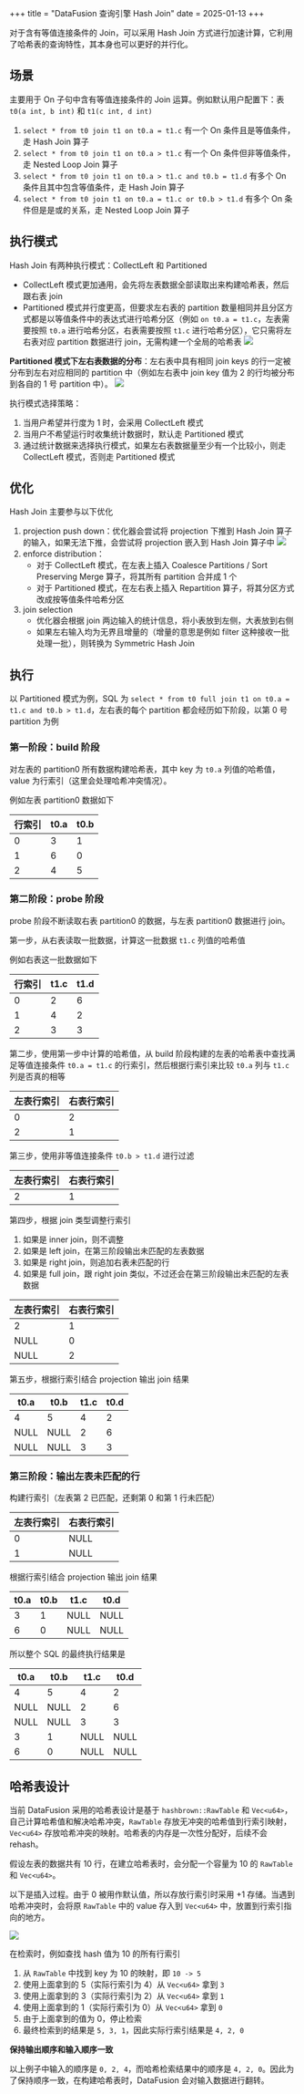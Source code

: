 +++
title = "DataFusion 查询引擎 Hash Join"
date = 2025-01-13
+++

对于含有等值连接条件的 Join，可以采用 Hash Join 方式进行加速计算，它利用了哈希表的查询特性，其本身也可以更好的并行化。

## 场景
主要用于 On 子句中含有等值连接条件的 Join 运算。例如默认用户配置下：表 `t0(a int, b int)` 和 `t1(c int, d int)`
1. `select * from t0 join t1 on t0.a = t1.c` 有一个 On 条件且是等值条件，走 Hash Join 算子
2. `select * from t0 join t1 on t0.a > t1.c` 有一个 On 条件但非等值条件，走 Nested Loop Join 算子
3. `select * from t0 join t1 on t0.a > t1.c and t0.b = t1.d` 有多个 On 条件且其中包含等值条件，走 Hash Join 算子
4. `select * from t0 join t1 on t0.a = t1.c or t0.b > t1.d` 有多个 On 条件但是是或的关系，走 Nested Loop Join 算子

## 执行模式
Hash Join 有两种执行模式：CollectLeft 和 Partitioned
- CollectLeft 模式更加通用，会先将左表数据全部读取出来构建哈希表，然后跟右表 join
- Partitioned 模式并行度更高，但要求左右表的 partition 数量相同并且分区方式都是以等值条件中的表达式进行哈希分区（例如 `on t0.a = t1.c`，左表需要按照 `t0.a` 进行哈希分区，右表需要按照 `t1.c` 进行哈希分区），它只需将左右表对应 partition 数据进行 join，无需构建一个全局的哈希表
    ![](./datafusion-hash-join-partitioned-stream.drawio.png)

**Partitioned 模式下左右表数据的分布**：左右表中具有相同 join keys 的行一定被分布到左右对应相同的 partition 中（例如左右表中 join key 值为 2 的行均被分布到各自的 1 号 partition 中）。
![](./datafusion-hash-join-data-distribution.drawio.png)

执行模式选择策略：
1. 当用户希望并行度为 1 时，会采用 CollectLeft 模式
2. 当用户不希望运行时收集统计数据时，默认走 Partitioned 模式
3. 通过统计数据来选择执行模式，如果左右表数据量至少有一个比较小，则走 CollectLeft 模式，否则走 Partitioned 模式

## 优化
Hash Join 主要参与以下优化
1. projection push down：优化器会尝试将 projection 下推到 Hash Join 算子的输入，如果无法下推，会尝试将 projection 嵌入到 Hash Join 算子中
    ![](./datafusion-projection-pushdown-for-hash-join.drawio.png)
2. enforce distribution：
    - 对于 CollectLeft 模式，在左表上插入 Coalesce Partitions / Sort Preserving Merge 算子，将其所有 partition 合并成 1 个
    - 对于 Partitioned 模式，在左右表上插入 Repartition 算子，将其分区方式改成按等值条件哈希分区
3. join selection
    - 优化器会根据 join 两边输入的统计信息，将小表放到左侧，大表放到右侧
    - 如果左右输入均为无界且增量的（增量的意思是例如 filter 这种接收一批处理一批），则转换为 Symmetric Hash Join

## 执行

以 Partitioned 模式为例，SQL 为 `select * from t0 full join t1 on t0.a = t1.c and t0.b > t1.d`，左右表的每个 partition 都会经历如下阶段，以第 0 号 partition 为例

### 第一阶段：build 阶段

对左表的 partition0 所有数据构建哈希表，其中 key 为 `t0.a` 列值的哈希值，value 为行索引（这里会处理哈希冲突情况）。

例如左表 partition0 数据如下

| 行索引 | t0.a | t0.b |
|-------|------|------|
|0|3|1|
|1|6|0|
|2|4|5|

### 第二阶段：probe 阶段

probe 阶段不断读取右表 partition0 的数据，与左表 partition0 数据进行 join。

第一步，从右表读取一批数据，计算这一批数据 `t1.c` 列值的哈希值

例如右表这一批数据如下

| 行索引 | t1.c | t1.d |
|-------|------|------|
|0|2|6|
|1|4|2|
|2|3|3|

第二步，使用第一步中计算的哈希值，从 build 阶段构建的左表的哈希表中查找满足等值连接条件 `t0.a = t1.c` 的行索引，然后根据行索引来比较 `t0.a` 列与 `t1.c` 列是否真的相等

| 左表行索引 | 右表行索引 |
|-----------|-----------|
|0|2|
|2|1|

第三步，使用非等值连接条件 `t0.b > t1.d` 进行过滤

| 左表行索引 | 右表行索引 |
|-----------|-----------|
|2|1|

第四步，根据 join 类型调整行索引
1. 如果是 inner join，则不调整
2. 如果是 left join，在第三阶段输出未匹配的左表数据
3. 如果是 right join，则追加右表未匹配的行
4. 如果是 full join，跟 right join 类似，不过还会在第三阶段输出未匹配的左表数据

| 左表行索引 | 右表行索引 |
|-----------|-----------|
|2|1|
|NULL|0|
|NULL|2|

第五步，根据行索引结合 projection 输出 join 结果

| t0.a | t0.b | t1.c | t0.d |
|------|------|------|------|
|4|5|4|2|
|NULL|NULL|2|6|
|NULL|NULL|3|3|

### 第三阶段：输出左表未匹配的行

构建行索引（左表第 2 已匹配，还剩第 0 和第 1 行未匹配）

| 左表行索引 | 右表行索引 |
|-----------|-----------|
|0|NULL|
|1|NULL|

根据行索引结合 projection 输出 join 结果

| t0.a | t0.b | t1.c | t0.d |
|------|------|------|------|
|3|1|NULL|NULL|
|6|0|NULL|NULL|

所以整个 SQL 的最终执行结果是

| t0.a | t0.b | t1.c | t0.d |
|------|------|------|------|
|4|5|4|2|
|NULL|NULL|2|6|
|NULL|NULL|3|3|
|3|1|NULL|NULL|
|6|0|NULL|NULL|

## 哈希表设计

当前 DataFusion 采用的哈希表设计是基于 `hashbrown::RawTable` 和 `Vec<u64>`，自己计算哈希值和解决哈希冲突，`RawTable` 存放无冲突的哈希值到行索引映射，`Vec<u64>` 存放哈希冲突的映射。哈希表的内存是一次性分配好，后续不会 rehash。

假设左表的数据共有 10 行，在建立哈希表时，会分配一个容量为 10 的 `RawTable` 和 `Vec<u64>`。

以下是插入过程。由于 0 被用作默认值，所以存放行索引时采用 +1 存储。当遇到哈希冲突时，会将原 `RawTable` 中的 value 存入到 `Vec<u64>` 中，放置到行索引指向的地方。

![](./datafusion-hash-join-hashmap.drawio.png)

在检索时，例如查找 hash 值为 10 的所有行索引
1. 从 `RawTable` 中找到 key 为 10 的映射，即 `10 -> 5`
2. 使用上面拿到的 5（实际行索引为 4）从 `Vec<u64>` 拿到 `3`
3. 使用上面拿到的 3（实际行索引为 2）从 `Vec<u64>` 拿到 `1`
4. 使用上面拿到的 1（实际行索引为 0）从 `Vec<u64>` 拿到 `0`
5. 由于上面拿到的值为 0，停止检索
6. 最终检索到的结果是 `5, 3, 1`，因此实际行索引结果是 `4, 2, 0`

**保持输出顺序和输入顺序一致**

以上例子中输入的顺序是 `0, 2, 4`，而哈希检索结果中的顺序是 `4, 2, 0`。因此为了保持顺序一致，在构建哈希表时，DataFusion 会对输入数据进行翻转。